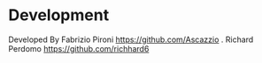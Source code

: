# Development

Developed By 
Fabrizio Pironi https://github.com/Ascazzio .
Richard Perdomo https://github.com/richhard6
